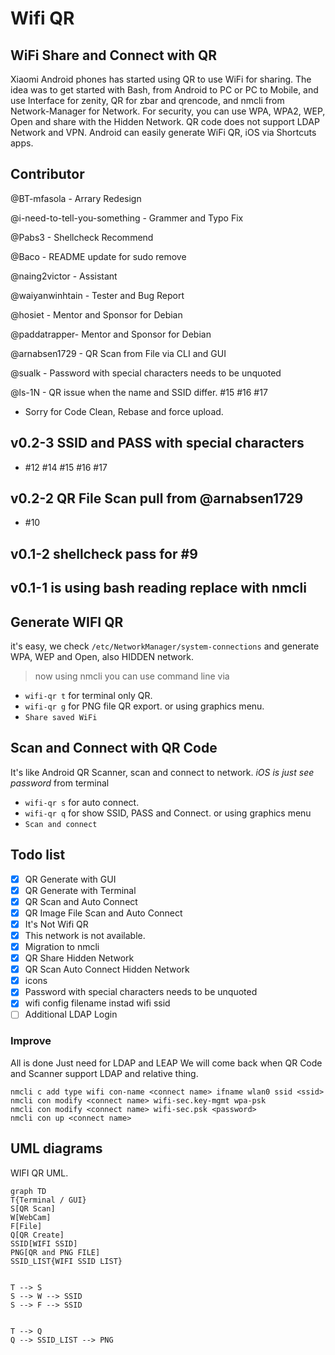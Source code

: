﻿# Wifi QR

## WiFi Share and Connect with QR

 Xiaomi Android phones has started using QR to use WiFi for sharing.
 The idea was to get started with Bash, from Android to PC or PC to
 Mobile, and use Interface for zenity, QR for zbar and qrencode,
 and nmcli from Network-Manager for Network. For security,
 you can use WPA, WPA2, WEP, Open and share with the Hidden Network.
 QR code does not support LDAP Network and VPN.
 Android can easily generate WiFi QR, iOS via Shortcuts apps.


## Contributor

@BT-mfasola - Arrary Redesign

@i-need-to-tell-you-something - Grammer and Typo Fix

@Pabs3 - Shellcheck Recommend

@Baco - README update for sudo remove

@naing2victor - Assistant

@waiyanwinhtain - Tester and Bug Report

@hosiet - Mentor and Sponsor for Debian

@paddatrapper- Mentor and Sponsor for Debian

@arnabsen1729 - QR Scan from File via CLI and GUI

@sualk - Password with special characters needs to be unquoted

@ls-1N - QR issue when the name and SSID differ. #15 #16 #17

- Sorry for Code Clean, Rebase and force upload.

## v0.2-3 SSID and PASS with special characters 
- #12 #14 #15 #16 #17
## v0.2-2 QR File Scan pull from @arnabsen1729
- #10
## v0.1-2 shellcheck pass for #9
## v0.1-1 is using bash reading replace with nmcli


## Generate WIFI QR
it's easy, 
we check ``/etc/NetworkManager/system-connections`` and generate WPA, WEP and Open, also HIDDEN network.
> now using nmcli
you can use command line via
* ``wifi-qr t`` for terminal only QR.
* ``wifi-qr g`` for PNG file QR export.
or using graphics menu.
* ``Share saved WiFi``

## Scan and Connect with QR Code
It's like Android QR Scanner,  scan and connect to network.
*iOS is just see password*
from terminal 
* ``wifi-qr s`` for auto connect.
* ``wifi-qr q`` for show SSID, PASS and Connect.
or using graphics menu
* ``Scan and connect``




## Todo list
- [x] QR Generate with GUI
- [x] QR Generate with Terminal 
- [x] QR Scan and Auto Connect
- [x] QR Image File Scan and Auto Connect
- [x] It's Not Wifi QR
- [x] This network is not available. 
- [x] Migration to nmcli
- [x] QR Share Hidden Network
- [x] QR Scan Auto Connect Hidden Network
- [x] icons
- [x] Password with special characters needs to be unquoted
- [x] wifi config filename instad wifi ssid
- [ ] Additional LDAP Login

###  Improve
 All is done
 Just need for LDAP and LEAP
 We will come back when QR Code and Scanner support LDAP and relative thing.
 

```
nmcli c add type wifi con-name <connect name> ifname wlan0 ssid <ssid>
nmcli con modify <connect name> wifi-sec.key-mgmt wpa-psk
nmcli con modify <connect name> wifi-sec.psk <password> 
nmcli con up <connect name>
```

## UML diagrams

WIFI QR UML.

```mermaid
graph TD
T{Terminal / GUI}
S[QR Scan]
W[WebCam]
F[File]
Q[QR Create]
SSID[WIFI SSID]
PNG[QR and PNG FILE]
SSID_LIST{WIFI SSID LIST}


T --> S
S --> W --> SSID
S --> F --> SSID


T --> Q
Q --> SSID_LIST --> PNG
```
